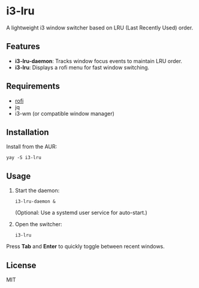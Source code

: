 # i3-lru

A lightweight i3 window switcher based on LRU (Last Recently Used) order.

## Features

- **i3-lru-daemon**: Tracks window focus events to maintain LRU order.
- **i3-lru**: Displays a rofi menu for fast window switching.

## Requirements

- [rofi](https://github.com/davatorium/rofi)
- jq
- i3-wm (or compatible window manager)

## Installation

Install from the AUR:
```
yay -S i3-lru
```

## Usage

1. Start the daemon:
   ```
   i3-lru-daemon &
   ```
   (Optional: Use a systemd user service for auto-start.)

2. Open the switcher:
   ```
   i3-lru
   ```

Press **Tab** and **Enter** to quickly toggle between recent windows.

## License

MIT

